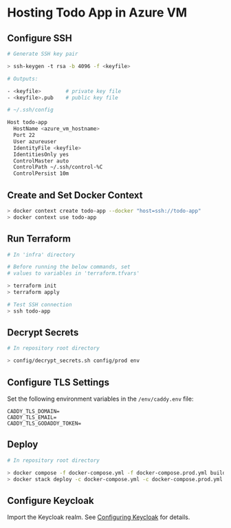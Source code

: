 # Hosting Todo App in Azure VM

## Configure SSH

```bash
# Generate SSH key pair

> ssh-keygen -t rsa -b 4096 -f <keyfile>

# Outputs:

- <keyfile>        # private key file
- <keyfile>.pub    # public key file
```

```bash
# ~/.ssh/config

Host todo-app
  HostName <azure_vm_hostname>
  Port 22
  User azureuser
  IdentityFile <keyfile>
  IdentitiesOnly yes
  ControlMaster auto
  ControlPath ~/.ssh/control-%C
  ControlPersist 10m
```

## Create and Set Docker Context

```bash
> docker context create todo-app --docker "host=ssh://todo-app"
> docker context use todo-app
```

## Run Terraform

```bash
# In 'infra' directory

# Before running the below commands, set
# values ​​to variables in 'terraform.tfvars'

> terraform init
> terraform apply

# Test SSH connection
> ssh todo-app
```

## Decrypt Secrets

```bash
# In repository root directory

> config/decrypt_secrets.sh config/prod env
```

## Configure TLS Settings

Set the following environment variables in the `/env/caddy.env` file:

```dotenv
CADDY_TLS_DOMAIN=
CADDY_TLS_EMAIL=
CADDY_TLS_GODADDY_TOKEN=
```

## Deploy

```bash
# In repository root directory

> docker compose -f docker-compose.yml -f docker-compose.prod.yml build
> docker stack deploy -c docker-compose.yml -c docker-compose.prod.yml todo-app
```

## Configure Keycloak

Import the Keycloak realm. See [Configuring Keycloak](../backend/keycloak/) for details.
